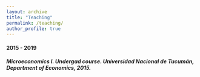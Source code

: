 ```yaml
---
layout: archive
title: "Teaching"
permalink: /teaching/
author_profile: true
---
```


#### 2015 - 2019 

##### Microeconomics I. Undergad course. *Universidad Nacional de Tucumán, Department of Economics, 2015*. 

